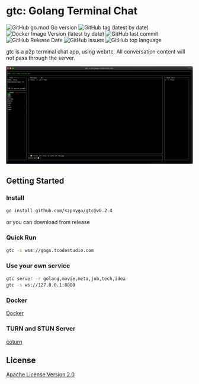 # gtc: Golang Terminal Chat
![GitHub go.mod Go version](https://img.shields.io/github/go-mod/go-version/szpnygo/gtc)
![GitHub tag (latest by date)](https://img.shields.io/github/v/tag/szpnygo/gtc?label=version)
![Docker Image Version (latest by date)](https://img.shields.io/docker/v/neosu/gtc?label=docker%20version)
![GitHub last commit](https://img.shields.io/github/last-commit/szpnygo/gtc)
![GitHub Release Date](https://img.shields.io/github/release-date/szpnygo/gtc)
![GitHub issues](https://img.shields.io/github/issues-raw/szpnygo/gtc)
![GitHub top language](https://img.shields.io/github/languages/top/szpnygo/gtc)

gtc is a p2p terminal chat app, using webrtc. All conversation content will not pass through the server.

![image](preview.png)
## Getting Started

### Install

```bash
go install github.com/szpnygo/gtc@v0.2.4
```

or you can download from release

### Quick Run
```bash
gtc -s wss://gogs.tcodestudio.com
```

### Use your own service
```bash
gtc server -r golang,movie,meta,job,tech,idea
gtc -s ws://127.0.0.1:8888
```

### Docker

[Docker](https://hub.docker.com/r/neosu/gtc)

### TURN and STUN Server

[coturn](https://github.com/coturn/coturn)

## License
[Apache License Version 2.0](./LICENSE)
